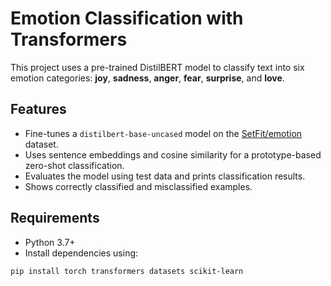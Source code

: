 # Emotion Classification with Transformers

This project uses a pre-trained DistilBERT model to classify text into six emotion categories: **joy**, **sadness**, **anger**, **fear**, **surprise**, and **love**.

## Features

- Fine-tunes a `distilbert-base-uncased` model on the [SetFit/emotion](https://huggingface.co/datasets/SetFit/emotion) dataset.
- Uses sentence embeddings and cosine similarity for a prototype-based zero-shot classification.
- Evaluates the model using test data and prints classification results.
- Shows correctly classified and misclassified examples.

## Requirements

- Python 3.7+
- Install dependencies using:

```bash
pip install torch transformers datasets scikit-learn
